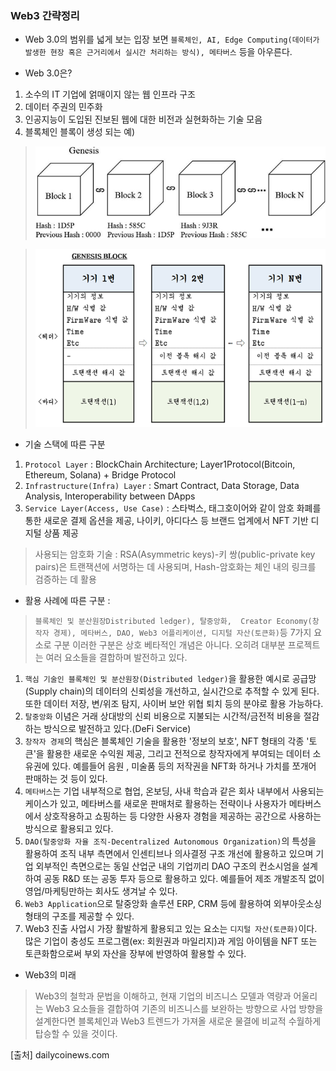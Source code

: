 ### Web3 간략정리

- Web 3.0의 범위를 넓게 보는 입장 보면 `블록체인, AI, Edge Computing(데이터가 발생한 현장 혹은 근거리에서 실시간 처리하는 방식), 메타버스` 등을 아우른다.

- Web 3.0은?
1. 소수의 IT 기업에 얽매이지 않는 웹 인프라 구조
2. 데이터 주권의 민주화 
3. 인공지능이 도입된 진보된 웹에 대한 비전과 실현화하는 기술 모음
4. 블록체인 블록이 생성 되는 예)

>![based-blockchain](/html/images/based-blockchain.png)

>![blockchain](/html/images/blockchain.png)

- 기술 스택에 따른 구분
1. `Protocol Layer` : BlockChain Architecture; Layer1Protocol(Bitcoin, Ethereum, Solana)  + Bridge Protocol
2. `Infrastructure(Infra) Layer` : Smart Contract, Data Storage, Data Analysis, Interoperability between DApps
3. `Service Layer(Access, Use Case)` : 스타벅스, 태그호이어와 같이 암호 화폐를 통한 새로운 결제 옵션을 제공, 나이키, 아디다스 등 브랜드 업계에서 NFT 기반 디지털 상품 제공
> 사용되는 암호화 기술 : RSA(Asymmetric keys)-키 쌍(public-private key pairs)은 트랜잭션에 서명하는 데 사용되며, Hash-암호화는 체인 내의 링크를 검증하는 데 활용

- 활용 사례에 따른 구분 : 
>`블록체인 및 분산원장Distributed ledger), 탈중앙화,  Creator Economy(창작자 경제), 메타버스, DAO, Web3 어플리케이션, 디지털 자산(토큰화)`등 7가지 요소로 구분 이러한 구분은 상호 베타적인 개념은 아니다. 오히려 대부분 프로젝트는 여러 요소들을 결합하며 발전하고 있다. 
1. `핵심 기술인 블록체인 및 분산원장(Distributed ledger)`을 활용한 예시로 공급망(Supply chain)의 데이터의 신뢰성을 개선하고, 실시간으로 추적할 수 있게 된다. 또한 데이터 저장, 변/위조 탐지, 사이버 보안 위협 퇴치 등의 분야로 활용 가능하다.
2. `탈중앙화` 이념은 거래 상대방의 신뢰 비용으로 지불되는 시간적/금전적 비용을 절감하는 방식으로 발전하고 있다.(DeFi Service) 
3. `창작자 경제`의 핵심은 블록체인 기술을 활용한 '정보의 보호', NFT 형태의 각종 '토큰'을 활용한 새로운 수익원 제공, 그리고 전적으로 창작자에게 부여되는 데이터 소유권에 있다. 예를들어 음원
, 미술품 등의 저작권을 NFT화 하거나 가치를 쪼개어 판매하는 것 등이 있다.
4. `메타버스`는 기업 내부적으로 협업, 온보딩, 사내 학습과 같은 회사 내부에서 사용되는 케이스가 있고, 메타버스를 새로운 판매처로 활용하는 전략이나 사용자가 메타버스에서 상호작용하고 쇼핑하는 등 다양한 사용자 경험을 제공하는 공간으로 사용하는 방식으로 활용되고 있다.
5. `DAO(탈중앙화 자율 조직-Decentralized Autonomous Organization)`의 특성을 활용하여 조직 내부 측면에서 인센티브나 의사결정 구조 개선에 활용하고 있으며 기업 외부적인 측면으로는 동일 산업군 내의 기업끼리 DAO 구조의 컨소시엄을 설계하여 공동 R&D 또는 공동 투자 등으로 활용하고 있다. 예를들어 제조 개발조직 없이 영업/마케팅만하는 회사도 생겨날 수 있다.
6. `Web3 Application`으로 탈중앙화 솔루션 ERP, CRM 등에 활용하여 외부아웃소싱 형태의 구조를 제공할 수 있다. 
7. Web3 진출 사업시 가장 활발하게 활용되고 있는 요소는 `디지털 자산(토큰화)`이다. 많은 기업이 충성도 프로그램(ex: 회원권과 마일리지)과 게임 아이템을 NFT 또는 토큰화함으로써 부외 자산을 장부에 반영하여 활용할 수 있다.

- Web3의 미래
>Web3의 철학과 문법을 이해하고, 현재 기업의 비즈니스 모델과 역량과 어울리는 Web3 요소들을 결합하여 기존의 비즈니스를 보완하는 방향으로 사업 방향을 설계한다면 블록체인과 Web3 트렌드가 가져올 새로운 물결에 비교적 수월하게 탑승할 수 있을 것이다.

[출처] dailycoinews.com